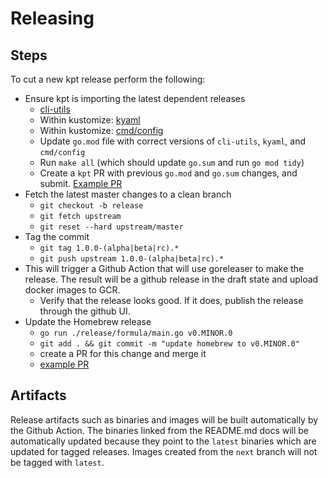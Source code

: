 # Releasing

## Steps

To cut a new kpt release perform the following:

- Ensure kpt is importing the latest dependent releases
  - [cli-utils](https://github.com/kubernetes-sigs/cli-utils/tree/master/release)
  - Within kustomize: [kyaml](https://github.com/kubernetes-sigs/kustomize/blob/master/releasing)
  - Within kustomize: [cmd/config](https://github.com/kubernetes-sigs/kustomize/blob/master/releasing)
  - Update `go.mod` file with correct versions of `cli-utils`, `kyaml`, and `cmd/config`
  - Run `make all` (which should update `go.sum` and run `go mod tidy`)
  - Create a `kpt` PR with previous `go.mod` and `go.sum` changes, and submit. [Example PR](https://github.com/GoogleContainerTools/kpt/pull/594)
- Fetch the latest master changes to a clean branch
  - `git checkout -b release`
  - `git fetch upstream`
  - `git reset --hard upstream/master`
- Tag the commit
  - `git tag 1.0.0-(alpha|beta|rc).*`
  - `git push upstream 1.0.0-(alpha|beta|rc).*`
- This will trigger a Github Action that will use goreleaser to make the release. The
  result will be a github release in the draft state and upload docker images to GCR.
  - Verify that the release looks good. If it does, publish the release through the github UI.
- Update the Homebrew release
  - `go run ./release/formula/main.go v0.MINOR.0`
  - `git add . && git commit -m "update homebrew to v0.MINOR.0"`
  - create a PR for this change and merge it
  - [example PR](https://github.com/GoogleContainerTools/kpt/pull/331/commits/baf33d8ed214f2c5e106ec6e963ad736e5ff4d98#diff-d69e3adb302ee3e84814136422cbf872)

## Artifacts

Release artifacts such as binaries and images will be built automatically by the Github Action.
The binaries linked from the README.md docs will be automatically updated
because they point to the `latest` binaries which are updated for tagged releases. Images
created from the `next` branch will not be tagged with `latest`.
